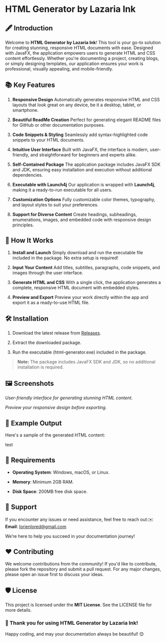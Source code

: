 HTML Generator by Lazaria Ink
=============================

🖋️ Introduction
----------------

Welcome to **HTML Generator by Lazaria Ink**! This tool is your go-to solution for creating stunning, responsive HTML documents with ease. Designed with JavaFX, the application empowers users to generate HTML and CSS content effortlessly. Whether you're documenting a project, creating blogs, or simply designing templates, our application ensures your work is professional, visually appealing, and mobile-friendly.

📚 Key Features
---------------

1.  **Responsive Design** Automatically generates responsive HTML and CSS layouts that look great on any device, be it a desktop, tablet, or smartphone.
    
2.  **Beautiful ReadMe Creation** Perfect for generating elegant README files for GitHub or other documentation purposes.
    
3.  **Code Snippets & Styling** Seamlessly add syntax-highlighted code snippets to your HTML documents.
    
4.  **Intuitive User Interface** Built with JavaFX, the interface is modern, user-friendly, and straightforward for beginners and experts alike.
    
5.  **Self-Contained Package** The application package includes JavaFX SDK and JDK, ensuring easy installation and execution without additional dependencies.
    
6.  **Executable with Launch4j** Our application is wrapped with **Launch4j**, making it a ready-to-run executable for all users.
    
7.  **Customization Options** Fully customizable color themes, typography, and layout styles to suit your preferences.
    
8.  **Support for Diverse Content** Create headings, subheadings, enumerations, images, and embedded code with responsive design principles.
    

🎨 How It Works
---------------

1.  **Install and Launch** Simply download and run the executable file included in the package. No extra setup is required!
    
2.  **Input Your Content** Add titles, subtitles, paragraphs, code snippets, and images through the user interface.
    
3.  **Generate HTML and CSS** With a single click, the application generates a complete, responsive HTML document with embedded styles.
    
4.  **Preview and Export** Preview your work directly within the app and export it as a ready-to-use HTML file.
    

🛠️ Installation
----------------

1.  Download the latest release from [Releases](https://github.com/yourusername/html-generator/releases).
    
2.  Extract the downloaded package.
    
3.  Run the executable (html-generator.exe) included in the package.
    

> **Note:** The package includes JavaFX SDK and JDK, so no additional installation is required.

🖼️ Screenshots
---------------

_User-friendly interface for generating stunning HTML content._

_Preview your responsive design before exporting._

📜 Example Output
-----------------

Here's a sample of the generated HTML content:

test 

🧩 Requirements
---------------

*   **Operating System**: Windows, macOS, or Linux.
    
*   **Memory**: Minimum 2GB RAM.
    
*   **Disk Space**: 200MB free disk space.
    

📩 Support
----------

If you encounter any issues or need assistance, feel free to reach out:✉️ **Email**: lorienlored@gmail.com

We’re here to help you succeed in your documentation journey!

❤️ Contributing
---------------

We welcome contributions from the community! If you'd like to contribute, please fork the repository and submit a pull request. For any major changes, please open an issue first to discuss your ideas.

🛡️ License
-----------

This project is licensed under the **MIT License**. See the LICENSE file for more details.

### 🌟 Thank you for using HTML Generator by Lazaria Ink!

Happy coding, and may your documentation always be beautiful! 😊
